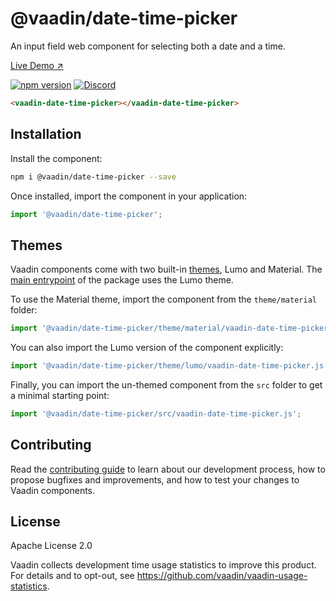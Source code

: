 # @vaadin/date-time-picker

An input field web component for selecting both a date and a time.

[Live Demo ↗](https://vaadin.com/docs/latest/ds/components/date-time-picker)

[![npm version](https://badgen.net/npm/v/@vaadin/date-time-picker)](https://www.npmjs.com/package/@vaadin/date-time-picker)
[![Discord](https://img.shields.io/discord/732335336448852018?label=discord)](https://discord.gg/PHmkCKC)

```html
<vaadin-date-time-picker></vaadin-date-time-picker>
```

## Installation

Install the component:

```sh
npm i @vaadin/date-time-picker --save
```

Once installed, import the component in your application:

```js
import '@vaadin/date-time-picker';
```

## Themes

Vaadin components come with two built-in [themes](https://vaadin.com/docs/latest/ds/customization/using-themes), Lumo and Material.
The [main entrypoint](https://github.com/vaadin/web-components/blob/master/packages/date-time-picker/vaadin-date-time-picker.js) of the package uses the Lumo theme.

To use the Material theme, import the component from the `theme/material` folder:

```js
import '@vaadin/date-time-picker/theme/material/vaadin-date-time-picker.js';
```

You can also import the Lumo version of the component explicitly:

```js
import '@vaadin/date-time-picker/theme/lumo/vaadin-date-time-picker.js';
```

Finally, you can import the un-themed component from the `src` folder to get a minimal starting point:

```js
import '@vaadin/date-time-picker/src/vaadin-date-time-picker.js';
```

## Contributing

Read the [contributing guide](https://vaadin.com/docs/latest/guide/contributing/overview) to learn about our development process, how to propose bugfixes and improvements, and how to test your changes to Vaadin components.

## License

Apache License 2.0

Vaadin collects development time usage statistics to improve this product.
For details and to opt-out, see https://github.com/vaadin/vaadin-usage-statistics.
